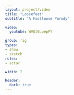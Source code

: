 ```yaml
---
layout: project/video
title: "Loosefeet"
subtitle: "A Footloose Parody"

video:
  youtube: WVQl6LpepPY

group: rig
types:
- show
- sketch
roles:
- actor

width: 2

header:
  dark: true
---
```

